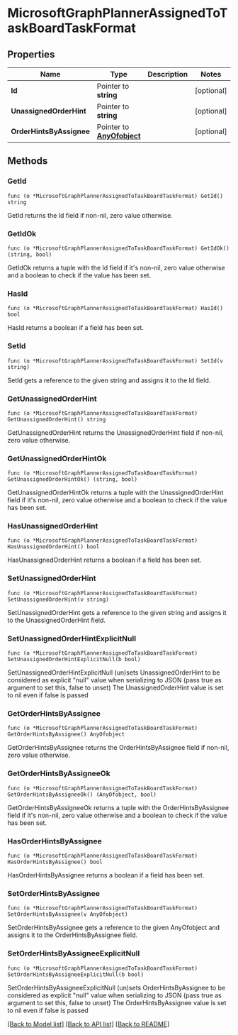 # MicrosoftGraphPlannerAssignedToTaskBoardTaskFormat

## Properties

Name | Type | Description | Notes
------------ | ------------- | ------------- | -------------
**Id** | Pointer to **string** |  | [optional] 
**UnassignedOrderHint** | Pointer to **string** |  | [optional] 
**OrderHintsByAssignee** | Pointer to [**AnyOfobject**](anyOf&lt;object&gt;.md) |  | [optional] 

## Methods

### GetId

`func (o *MicrosoftGraphPlannerAssignedToTaskBoardTaskFormat) GetId() string`

GetId returns the Id field if non-nil, zero value otherwise.

### GetIdOk

`func (o *MicrosoftGraphPlannerAssignedToTaskBoardTaskFormat) GetIdOk() (string, bool)`

GetIdOk returns a tuple with the Id field if it's non-nil, zero value otherwise
and a boolean to check if the value has been set.

### HasId

`func (o *MicrosoftGraphPlannerAssignedToTaskBoardTaskFormat) HasId() bool`

HasId returns a boolean if a field has been set.

### SetId

`func (o *MicrosoftGraphPlannerAssignedToTaskBoardTaskFormat) SetId(v string)`

SetId gets a reference to the given string and assigns it to the Id field.

### GetUnassignedOrderHint

`func (o *MicrosoftGraphPlannerAssignedToTaskBoardTaskFormat) GetUnassignedOrderHint() string`

GetUnassignedOrderHint returns the UnassignedOrderHint field if non-nil, zero value otherwise.

### GetUnassignedOrderHintOk

`func (o *MicrosoftGraphPlannerAssignedToTaskBoardTaskFormat) GetUnassignedOrderHintOk() (string, bool)`

GetUnassignedOrderHintOk returns a tuple with the UnassignedOrderHint field if it's non-nil, zero value otherwise
and a boolean to check if the value has been set.

### HasUnassignedOrderHint

`func (o *MicrosoftGraphPlannerAssignedToTaskBoardTaskFormat) HasUnassignedOrderHint() bool`

HasUnassignedOrderHint returns a boolean if a field has been set.

### SetUnassignedOrderHint

`func (o *MicrosoftGraphPlannerAssignedToTaskBoardTaskFormat) SetUnassignedOrderHint(v string)`

SetUnassignedOrderHint gets a reference to the given string and assigns it to the UnassignedOrderHint field.

### SetUnassignedOrderHintExplicitNull

`func (o *MicrosoftGraphPlannerAssignedToTaskBoardTaskFormat) SetUnassignedOrderHintExplicitNull(b bool)`

SetUnassignedOrderHintExplicitNull (un)sets UnassignedOrderHint to be considered as explicit "null" value
when serializing to JSON (pass true as argument to set this, false to unset)
The UnassignedOrderHint value is set to nil even if false is passed
### GetOrderHintsByAssignee

`func (o *MicrosoftGraphPlannerAssignedToTaskBoardTaskFormat) GetOrderHintsByAssignee() AnyOfobject`

GetOrderHintsByAssignee returns the OrderHintsByAssignee field if non-nil, zero value otherwise.

### GetOrderHintsByAssigneeOk

`func (o *MicrosoftGraphPlannerAssignedToTaskBoardTaskFormat) GetOrderHintsByAssigneeOk() (AnyOfobject, bool)`

GetOrderHintsByAssigneeOk returns a tuple with the OrderHintsByAssignee field if it's non-nil, zero value otherwise
and a boolean to check if the value has been set.

### HasOrderHintsByAssignee

`func (o *MicrosoftGraphPlannerAssignedToTaskBoardTaskFormat) HasOrderHintsByAssignee() bool`

HasOrderHintsByAssignee returns a boolean if a field has been set.

### SetOrderHintsByAssignee

`func (o *MicrosoftGraphPlannerAssignedToTaskBoardTaskFormat) SetOrderHintsByAssignee(v AnyOfobject)`

SetOrderHintsByAssignee gets a reference to the given AnyOfobject and assigns it to the OrderHintsByAssignee field.

### SetOrderHintsByAssigneeExplicitNull

`func (o *MicrosoftGraphPlannerAssignedToTaskBoardTaskFormat) SetOrderHintsByAssigneeExplicitNull(b bool)`

SetOrderHintsByAssigneeExplicitNull (un)sets OrderHintsByAssignee to be considered as explicit "null" value
when serializing to JSON (pass true as argument to set this, false to unset)
The OrderHintsByAssignee value is set to nil even if false is passed

[[Back to Model list]](../README.md#documentation-for-models) [[Back to API list]](../README.md#documentation-for-api-endpoints) [[Back to README]](../README.md)


